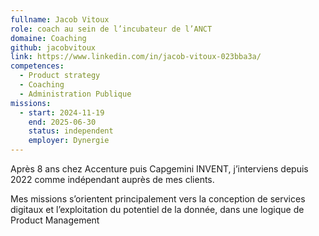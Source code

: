 ```yaml
---
fullname: Jacob Vitoux
role: coach au sein de l’incubateur de l’ANCT
domaine: Coaching
github: jacobvitoux
link: https://www.linkedin.com/in/jacob-vitoux-023bba3a/
competences:
  - Product strategy
  - Coaching
  - Administration Publique
missions:
  - start: 2024-11-19
    end: 2025-06-30
    status: independent
    employer: Dynergie
---
```

Après 8 ans chez Accenture puis Capgemini INVENT, j’interviens depuis 2022 comme indépendant auprès de mes clients. 
 
Mes missions s’orientent principalement vers la conception de services digitaux et l’exploitation du potentiel de la donnée, dans une logique de Product Management